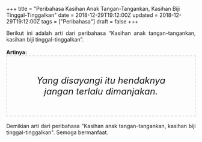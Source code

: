 +++
title = "Peribahasa Kasihan Anak Tangan-Tangankan, Kasihan Biji Tinggal-Tinggalkan"
date = 2018-12-29T19:12:00Z
updated = 2018-12-29T19:12:00Z
tags = ["Peribahasa"]
draft = false
+++

<div dir="ltr" style="text-align: left;" trbidi="on"><div style="text-align: justify;">Berikut ini adalah arti dari peribahasa “Kasihan anak tangan-tangankan, kasihan biji tinggal-tinggalkan”.</div><br /><div style="text-align: justify;"><b>Artinya:</b></div><div style="border: 2px dashed #ddd; font-size: 24px; height: auto; margin: 0 auto; padding: 50px; text-align: center; width: auto;"><i>Yang disayangi itu hendaknya jangan terlalu dimanjakan.</i></div><br /><div style="text-align: justify;">Demikian arti dari peribahasa "Kasihan anak tangan-tangankan, kasihan biji tinggal-tinggalkan". Semoga bermanfaat. </div></div>
